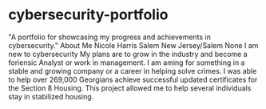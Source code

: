 # cybersecurity-portfolio
"A portfolio for showcasing my progress and achievements in cybersecurity."
About Me
Nicole Harris 
Salem New Jersey/Salem 
None
I am new to cybersecurity
My plans are to grow in the industry and become a foriensic Analyst or work in management.
I am aming for something in a stable and growing company or a career in helping solve crimes.
I was able to help over 269,000 Georgians achieve successful updated certificates for the Section 8 Housing. This project allowed me to help several individuals stay in stabilized housing. 
